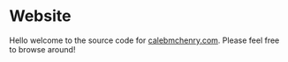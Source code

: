 # Website

Hello welcome to the source code for [calebmchenry.com](https://calebmchenry.com). Please feel free to browse around!
